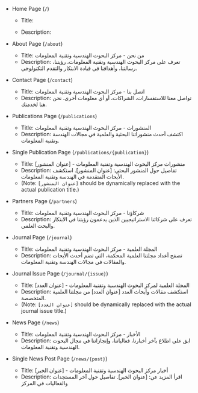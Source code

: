 - Home Page (`/`)

    - Title:
      
    - Description:
     
- About Page (`/about`)

    - Title: من نحن - مركز البحوث الهندسية وتقنية المعلومات
    - Description: تعرف على مركز البحوث الهندسية وتقنية المعلومات، رؤيتنا، رسالتنا، وأهدافنا في قيادة
      الابتكار والتقدم التكنولوجي.

- Contact Page (`/contact`)

    - Title: اتصل بنا - مركز البحوث الهندسية وتقنية المعلومات
    - Description: تواصل معنا للاستفسارات، الشراكات، أو أي معلومات أخرى. نحن هنا لخدمتك.

- Publications Page (`/publications`)

    - Title: المنشورات - مركز البحوث الهندسية وتقنية المعلومات
    - Description: اكتشف أحدث منشوراتنا البحثية والعلمية في مجالات الهندسة وتقنية المعلومات.

- Single Publication Page (`/publications/{publication}`)

    - Title: [عنوان المنشور] - منشورات مركز البحوث الهندسية وتقنية المعلومات
    - Description: تفاصيل حول المنشور البحثي: [عنوان المنشور]. استكشف الأبحاث المتقدمة في الهندسة وتقنية
      المعلومات.
    - (Note: `[عنوان المنشور]` should be dynamically replaced with the actual publication title.)

- Partners Page (`/partners`)

    - Title: شركاؤنا - مركز البحوث الهندسية وتقنية المعلومات
    - Description: تعرف على شركائنا الاستراتيجيين الذين يدعمون رؤيتنا في الابتكار والبحث العلمي.

- Journal Page (`/journal`)

    - Title: المجلة العلمية - مركز البحوث الهندسية وتقنية المعلومات
    - Description: تصفح أعداد مجلتنا العلمية المحكمة، التي تضم أحدث الأبحاث والمقالات في مجالات الهندسة
      وتقنية المعلومات.

- Journal Issue Page (`/journal/{issue}`)

    - Title: [عنوان العدد] - المجلة العلمية لمركز البحوث الهندسية وتقنية المعلومات
    - Description: استكشف مقالات وأبحاث العدد [عنوان العدد] من مجلتنا العلمية المتخصصة.
    - (Note: `[عنوان العدد]` should be dynamically replaced with the actual journal issue title.)

- News Page (`/news`)

    - Title: الأخبار - مركز البحوث الهندسية وتقنية المعلومات
    - Description: ابق على اطلاع بآخر أخبارنا، فعالياتنا، وإنجازاتنا في مجال البحوث الهندسية وتقنية
      المعلومات.

- Single News Post Page (`/news/{post}`)
    - Title: [عنوان الخبر] - أخبار مركز البحوث الهندسية وتقنية المعلومات
    - Description: اقرأ المزيد عن: [عنوان الخبر]. تفاصيل حول آخر المستجدات والفعاليات في المركز

